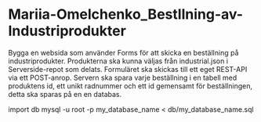 # Mariia-Omelchenko_Bestllning-av-Industriprodukter
Bygga en websida som använder Forms för att skicka en beställning på industriprodukter.
Produkterna ska kunna väljas från industrial.json i Serverside-repot som delats.
Formuläret ska skickas till ett eget REST-API via ett POST-anrop.
Servern ska spara varje beställning i en tabell med produktens id, ett unikt radnummer och ett id gemensamt för beställningen, detta ska sparas på en en databas.

import db mysql -u root -p my_database_name < db/my_database_name.sql
